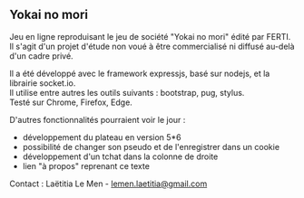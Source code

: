 Yokai no mori
---

Jeu en ligne reproduisant le jeu de société "Yokai no mori" édité par FERTI. \
Il s'agit d'un projet d'étude non voué à être commercialisé ni diffusé au-delà d'un cadre privé.

Il a été développé avec le framework expressjs, basé sur nodejs, et la librairie socket.io. \
Il utilise entre autres les outils suivants : bootstrap, pug, stylus. \
Testé sur Chrome, Firefox, Edge.

D'autres fonctionnalités pourraient voir le jour :
- développement du plateau en version 5*6
- possibilité de changer son pseudo et de l'enregistrer dans un cookie
- développement d'un tchat dans la colonne de droite
- lien "à propos" reprenant ce texte

Contact : Laëtitia Le Men - lemen.laetitia@gmail.com
